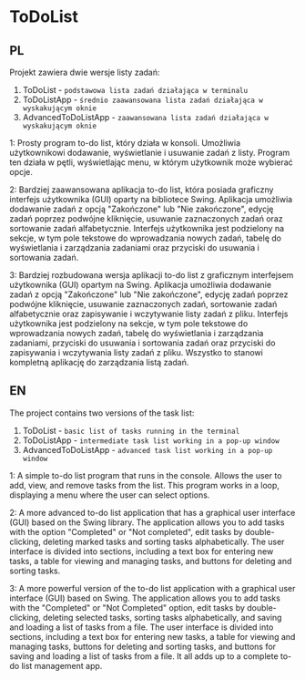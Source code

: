 # ToDoList
PL
---
Projekt zawiera dwie wersje listy zadań:

1. ToDoList - ``podstawowa lista zadań działająca w terminalu``
2. ToDoListApp - ``średnio zaawansowana lista zadań działająca w wyskakującym oknie``
3. AdvancedToDoListApp - ``zaawansowana lista zadań działająca w wyskakującym oknie``

1:
Prosty program to-do list, który działa w konsoli. Umożliwia użytkownikowi dodawanie, wyświetlanie i usuwanie zadań z listy. Program ten działa w pętli, wyświetlając menu, w którym użytkownik może wybierać opcje.

2:
Bardziej zaawansowana aplikacja to-do list, która posiada graficzny interfejs użytkownika (GUI) oparty na bibliotece Swing. Aplikacja umożliwia dodawanie zadań z opcją "Zakończone" lub "Nie zakończone", edycję zadań poprzez podwójne kliknięcie, usuwanie zaznaczonych zadań oraz sortowanie zadań alfabetycznie. Interfejs użytkownika jest podzielony na sekcje, w tym pole tekstowe do wprowadzania nowych zadań, tabelę do wyświetlania i zarządzania zadaniami oraz przyciski do usuwania i sortowania zadań.

3:
Bardziej rozbudowana wersja aplikacji to-do list z graficznym interfejsem użytkownika (GUI) opartym na Swing. Aplikacja umożliwia dodawanie zadań z opcją "Zakończone" lub "Nie zakończone", edycję zadań poprzez podwójne kliknięcie, usuwanie zaznaczonych zadań, sortowanie zadań alfabetycznie oraz zapisywanie i wczytywanie listy zadań z pliku. Interfejs użytkownika jest podzielony na sekcje, w tym pole tekstowe do wprowadzania nowych zadań, tabelę do wyświetlania i zarządzania zadaniami, przyciski do usuwania i sortowania zadań oraz przyciski do zapisywania i wczytywania listy zadań z pliku. Wszystko to stanowi kompletną aplikację do zarządzania listą zadań.

EN
---
The project contains two versions of the task list:

1. ToDoList - ``basic list of tasks running in the terminal``
2. ToDoListApp - ``intermediate task list working in a pop-up window``
3. AdvancedToDoListApp - ``advanced task list working in a pop-up window``

1:
A simple to-do list program that runs in the console. Allows the user to add, view, and remove tasks from the list. This program works in a loop, displaying a menu where the user can select options.

2:
A more advanced to-do list application that has a graphical user interface (GUI) based on the Swing library. The application allows you to add tasks with the option "Completed" or "Not completed", edit tasks by double-clicking, deleting marked tasks and sorting tasks alphabetically. The user interface is divided into sections, including a text box for entering new tasks, a table for viewing and managing tasks, and buttons for deleting and sorting tasks.

3:
A more powerful version of the to-do list application with a graphical user interface (GUI) based on Swing. The application allows you to add tasks with the "Completed" or "Not Completed" option, edit tasks by double-clicking, deleting selected tasks, sorting tasks alphabetically, and saving and loading a list of tasks from a file. The user interface is divided into sections, including a text box for entering new tasks, a table for viewing and managing tasks, buttons for deleting and sorting tasks, and buttons for saving and loading a list of tasks from a file. It all adds up to a complete to-do list management app.

